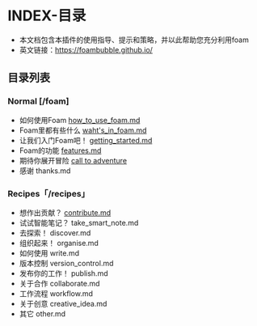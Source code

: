 # INDEX-目录
- 本文档包含本插件的使用指导、提示和策略，并以此帮助您充分利用foam
- 英文链接：https://foambubble.github.io/

## 目录列表

### Normal [/foam]
- 如何使用Foam [how_to_use_foam.md](foam/how_to_use_foam.md)
- Foam里都有些什么 [waht's_in_foam.md](foam/what's_in_foam.md)
- 让我们入门Foam吧！ [getting_started.md](foam/gettting_started.md)
- Foam的功能 [features.md](foam/features.md)
- 期待你展开冒险 [call to adventure](foam/call_to_adventure.md)
- 感谢 thanks.md

### Recipes「/recipes」
- 想作出贡献？ [contribute.md](recipes/contribute.md)
- 试试智能笔记？ take_smart_note.md
- 去探索！ discover.md
- 组织起来！ organise.md
- 如何使用 write.md
- 版本控制 version_control.md
- 发布你的工作！ publish.md
- 关于合作 collaborate.md
- 工作流程 workflow.md
- 关于创意 creative_idea.md
- 其它 other.md